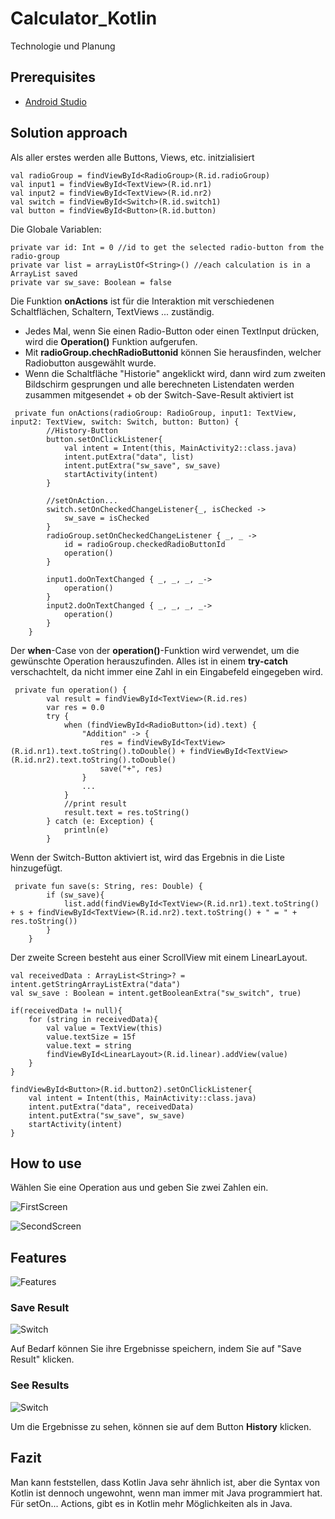# Calculator_Kotlin
Technologie und Planung

## Prerequisites
* [Android Studio](https://developer.android.com/studio)

## Solution approach

Als aller erstes werden alle Buttons, Views, etc. initzialisiert
```
val radioGroup = findViewById<RadioGroup>(R.id.radioGroup)
val input1 = findViewById<TextView>(R.id.nr1)
val input2 = findViewById<TextView>(R.id.nr2)
val switch = findViewById<Switch>(R.id.switch1)
val button = findViewById<Button>(R.id.button)
```
Die Globale Variablen:

```
private var id: Int = 0 //id to get the selected radio-button from the radio-group
private var list = arrayListOf<String>() //each calculation is in a ArrayList saved
private var sw_save: Boolean = false 
```
Die Funktion **onActions** ist für die Interaktion mit verschiedenen Schaltflächen, Schaltern, TextViews ... zuständig. 

* Jedes Mal, wenn Sie einen Radio-Button oder einen TextInput drücken, wird die **Operation()** Funktion aufgerufen.
* Mit **radioGroup.chechRadioButtonid** können Sie herausfinden, welcher Radiobutton ausgewählt wurde.
* Wenn die Schaltfläche "Historie" angeklickt wird, dann wird zum zweiten Bildschirm gesprungen und alle berechneten Listendaten werden zusammen mitgesendet + ob der Switch-Save-Result aktiviert ist 

```
 private fun onActions(radioGroup: RadioGroup, input1: TextView, input2: TextView, switch: Switch, button: Button) {
        //History-Button
        button.setOnClickListener{
            val intent = Intent(this, MainActivity2::class.java)
            intent.putExtra("data", list)
            intent.putExtra("sw_save", sw_save)
            startActivity(intent)
        }

        //setOnAction...
        switch.setOnCheckedChangeListener{_, isChecked ->
            sw_save = isChecked
        }
        radioGroup.setOnCheckedChangeListener { _, _ ->
            id = radioGroup.checkedRadioButtonId
            operation()
        }

        input1.doOnTextChanged { _, _, _, _->
            operation()
        }
        input2.doOnTextChanged { _, _, _, _->
            operation()
        }
    }
```
Der **when**-Case von der **operation()**-Funktion wird verwendet, um die gewünschte Operation herauszufinden. Alles ist in einem **try-catch** verschachtelt, da nicht immer eine Zahl in ein Eingabefeld eingegeben wird.

```
 private fun operation() {
        val result = findViewById<TextView>(R.id.res)
        var res = 0.0
        try {
            when (findViewById<RadioButton>(id).text) {
                "Addition" -> {
                    res = findViewById<TextView>(R.id.nr1).text.toString().toDouble() + findViewById<TextView>(R.id.nr2).text.toString().toDouble()
                    save("+", res)
                }
                ...
            }
            //print result
            result.text = res.toString()
        } catch (e: Exception) {
            println(e)
        }
```
Wenn der Switch-Button aktiviert ist, wird das Ergebnis in die Liste hinzugefügt.

```
 private fun save(s: String, res: Double) {
        if (sw_save){
            list.add(findViewById<TextView>(R.id.nr1).text.toString() + s + findViewById<TextView>(R.id.nr2).text.toString() + " = " + res.toString())
        }
    }
```
Der zweite Screen besteht aus einer ScrollView mit einem LinearLayout. 
```
val receivedData : ArrayList<String>? = intent.getStringArrayListExtra("data")
val sw_save : Boolean = intent.getBooleanExtra("sw_switch", true)

if(receivedData != null){
    for (string in receivedData){
        val value = TextView(this)
        value.textSize = 15f
        value.text = string
        findViewById<LinearLayout>(R.id.linear).addView(value)
    }
}

findViewById<Button>(R.id.button2).setOnClickListener{
    val intent = Intent(this, MainActivity::class.java)
    intent.putExtra("data", receivedData)
    intent.putExtra("sw_save", sw_save)
    startActivity(intent)
}
```
## How to use

Wählen Sie eine Operation aus und geben Sie zwei Zahlen ein.

![FirstScreen](firstGif.gif)

![SecondScreen](thirdGif.gif)

## Features

![Features](firstPic.png)

### Save Result

![Switch](secondGif.gif)

Auf Bedarf können Sie ihre Ergebnisse speichern, indem Sie auf "Save Result" klicken.

### See Results

![Switch](button.png)

Um die Ergebnisse zu sehen, können sie auf dem Button **History** klicken.

## Fazit
Man kann feststellen, dass Kotlin Java sehr ähnlich ist, aber die Syntax von Kotlin ist dennoch ungewohnt, wenn man immer mit Java programmiert hat. Für setOn... Actions, gibt es in Kotlin mehr Möglichkeiten als in Java. 
